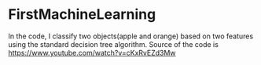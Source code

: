 # FirstMachineLearning
In the code, I classify two objects(apple and orange) based on two features using the standard decision tree algorithm.
Source of the code is https://www.youtube.com/watch?v=cKxRvEZd3Mw
